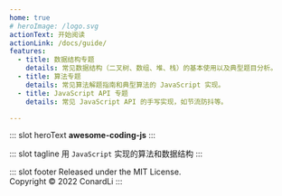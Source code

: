```yaml
---
home: true
# heroImage: /logo.svg
actionText: 开始阅读
actionLink: /docs/guide/
features:
  - title: 数据结构专题
    details: 常见数据结构（二叉树、数组、堆、栈）的基本使用以及典型题目分析。
  - title: 算法专题
    details: 常见算法解题指南和典型算法的 JavaScript 实现。
  - title: JavaScript API 专题
    details: 常见 JavaScript API 的手写实现，如节流防抖等。

---
```


::: slot heroText
<b class="gradient">awesome-coding-js</b>
:::

::: slot tagline
用 `JavaScript` 实现的算法和数据结构
:::

::: slot footer
Released under the MIT License.<br>
Copyright © 2022 ConardLi
:::
